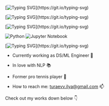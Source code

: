 
[![Typing SVG](https://readme-typing-svg.herokuapp.com?font=Orbitron&pause=1000&color=165721&random=false&width=435&lines=Hi+there!+My+name+is+Ilya.)](https://git.io/typing-svg)

[![Typing SVG](https://readme-typing-svg.herokuapp.com?font=Orbitron&pause=1000&color=165721&random=false&width=435&lines=I+am+NLP+and+data+science+enthusiast.)](https://git.io/typing-svg)

[![Typing SVG](https://readme-typing-svg.herokuapp.com?font=Orbitron&pause=1000&color=165721&random=false&width=435&lines=My+main+tools+are:)](https://git.io/typing-svg)

![Python](https://img.shields.io/badge/python-3670A0?style=for-the-badge&logo=python&logoColor=ffdd54) ![Jupyter Notebook](https://img.shields.io/badge/jupyter-%23FA0F00.svg?style=for-the-badge&logo=jupyter&logoColor=white)

[![Typing SVG](https://readme-typing-svg.herokuapp.com?font=Orbitron&pause=1000&color=165721&random=false&width=435&lines=Me:)](https://git.io/typing-svg)

- Currently working as DS/ML Engineer 💾

- In love with NLP 📚

- Former pro tennis player 🎾

- How to reach me: turaevv.ilya@gmail.com 📫

Check out my works down below 👇
